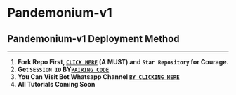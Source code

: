 # Pandemonium-v1
## Pandemonium-v1 Deployment Method
---
1.  **Fork Repo First, [`CLICK HERE`](https://github.com/Cshark101/Pandemonium-v1/fork) (A MUST) and `Star Repository` for Courage.**
2.  **Get  `SESSION ID` BY[`PAIRING CODE`](https://pandemonium-session-id-generator.onrender.com)**
3.  **You Can Visit Bot Whatsapp Channel [`BY CLICKING HERE`](https://whatsapp.com/channel/0029Vb57IQd65yDDLC2hGL3I)**
4.  **All Tutorials Coming Soon**
